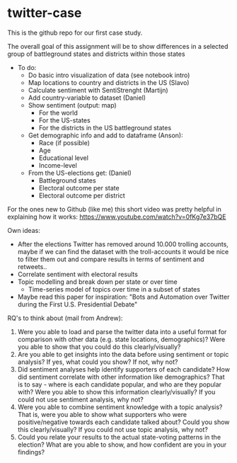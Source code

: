 # twitter-case

This is the github repo for our first case study.

The overall goal of this assignment will be to show differences in a selected group of battleground states and districts within those states

- To do:
  - Do basic intro visualization of data (see notebook intro)
  - Map locations to country and districts in the US (Slavo)
  - Calculate sentiment with SentiStrenght (Martijn)
  - Add country-variable to dataset (Daniel)
  - Show sentiment (output: map)
     - For the world
     - For the US-states
     - For the districts in the US battleground states
  - Get demographic info and add to dataframe (Anson):
    - Race (if possible)
    - Age
    - Educational level
    - Income-level
  - From the US-elections get: (Daniel)
    - Battleground states
    - Electoral outcome per state
    - Electoral outcome per district

For the ones new to Github (like me) this short video was pretty helpful in explaining how it works: https://www.youtube.com/watch?v=0fKg7e37bQE

Own ideas:
- After the elections Twitter has removed around 10.000 trolling accounts, maybe if we can find the dataset with the troll-accounts it would be nice to filter them out and compare results in terms of sentiment and retweets..
- Correlate sentiment with electoral results
- Topic modelling and break down per state or over time
  - Time-series model of topics over time in a subset of states
- Maybe read this paper for inspiration: "Bots and Automation over Twitter during the First U.S. Presidential Debate"

RQ's to think about (mail from Andrew): 

  1. Were you able to load and parse the twitter data into a useful format for comparison with other data (e.g. state locations, demographics)? Were you able to show that you could do this clearly/visually? 
  2. Are you able to get insights into the data before using sentiment or topic analysis? If yes, what could you show? If not, why not?  
  3. Did sentiment analyses help identify supporters of each candidate? How did sentiment correlate with other information like demographics? That is to say - where is each candidate popular, and who are they popular with?  Were you able to show this information clearly/visually? If you could not use sentiment analysis, why not?  
  4. Were you able to combine sentiment knowledge with a topic analysis?  That is, were you able to show what supporters who were positive/negative towards each candidate talked about? Could you show this clearly/visually? If you could not use topic analysis, why not? 
  5. Could you relate your results to the actual state-voting patterns in the election? What are you able to show, and how confident are you in your findings?


